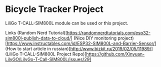 # Bicycle Tracker Project

LiliGo T-CALL-SIM800L module can be used or this project.


Links
(Random Nerd Tutorial)[https://randomnerdtutorials.com/esp32-sim800l-publish-data-to-cloud/]
(Nice DIY monitoring project)[https://www.instructables.com/id/ESP32-SIM800L-and-Barrier-Sensor/]
(How to start article in russian)[http://www.bizkit.ru/2019/02/05/11989/]
(LiliGo T-CALL-SIM800L Project Repo)[https://github.com/Xinyuan-LilyGO/LilyGo-T-Call-SIM800L/issues/29]